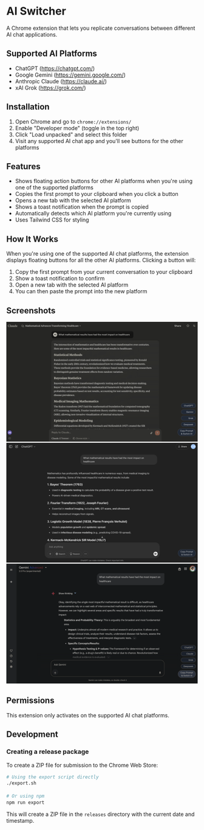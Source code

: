 # AI Switcher

A Chrome extension that lets you replicate conversations between different AI chat applications.

## Supported AI Platforms

- ChatGPT (https://chatgpt.com/)
- Google Gemini (https://gemini.google.com/)
- Anthropic Claude (https://claude.ai/)
- xAI Grok (https://grok.com/)

## Installation

1. Open Chrome and go to `chrome://extensions/`
2. Enable "Developer mode" (toggle in the top right)
3. Click "Load unpacked" and select this folder
4. Visit any supported AI chat app and you'll see buttons for the other platforms

## Features

- Shows floating action buttons for other AI platforms when you're using one of the supported platforms
- Copies the first prompt to your clipboard when you click a button
- Opens a new tab with the selected AI platform
- Shows a toast notification when the prompt is copied
- Automatically detects which AI platform you're currently using
- Uses Tailwind CSS for styling

## How It Works

When you're using one of the supported AI chat platforms, the extension displays floating buttons for all the other AI platforms. Clicking a button will:

1. Copy the first prompt from your current conversation to your clipboard
2. Show a toast notification to confirm
3. Open a new tab with the selected AI platform
4. You can then paste the prompt into the new platform

## Screenshots

![Main button showing copy and switch options](screenshots/claude.png)
![Menu expanded showing AI platform options](screenshots/chatgpt.png)
![Toast notification after copying](screenshots/gemini.png)

## Permissions

This extension only activates on the supported AI chat platforms.

## Development

### Creating a release package

To create a ZIP file for submission to the Chrome Web Store:

```bash
# Using the export script directly
./export.sh

# Or using npm
npm run export
```

This will create a ZIP file in the `releases` directory with the current date and timestamp.
